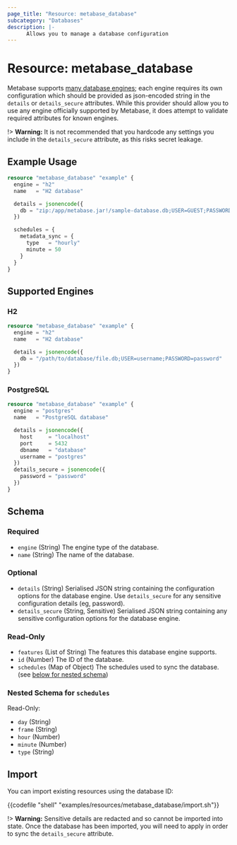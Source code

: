 ```yaml
---
page_title: "Resource: metabase_database"
subcategory: "Databases"
description: |-
      Allows you to manage a database configuration
---
```


# Resource: metabase_database

Metabase supports [many database engines](https://www.metabase.com/learn/databases/types-of-databases); each engine
requires its own configuration which should be provided as json-encoded string in the `details` or `details_secure`
attributes. While this provider should allow you to use any engine officially supported by Metabase, it does attempt to
validate required attributes for known engines.

!> **Warning:** It is not recommended that you hardcode any settings you include in the `details_secure` attribute, as this risks secret leakage.

## Example Usage

```terraform
resource "metabase_database" "example" {
  engine = "h2"
  name   = "H2 database"

  details = jsonencode({
    db = "zip:/app/metabase.jar!/sample-database.db;USER=GUEST;PASSWORD=guest"
  })

  schedules = {
    metadata_sync = {
      type   = "hourly"
      minute = 50
    }
  }
}
```

## Supported Engines

### H2

```terraform
resource "metabase_database" "example" {
  engine = "h2"
  name   = "H2 database"

  details = jsonencode({
    db = "/path/to/database/file.db;USER=username;PASSWORD=password"
  })
}
```

### PostgreSQL

```terraform
resource "metabase_database" "example" {
  engine = "postgres"
  name   = "PostgreSQL database"

  details = jsonencode({
    host     = "localhost"
    port     = 5432
    dbname   = "database"
    username = "postgres"
  })
  details_secure = jsonencode({
    password = "password"
  })
}
```


<!-- schema generated by tfplugindocs -->
## Schema

### Required

- `engine` (String) The engine type of the database.
- `name` (String) The name of the database.

### Optional

- `details` (String) Serialised JSON string containing the configuration options for the database engine. Use `details_secure` for any sensitive configuration details (eg, password).
- `details_secure` (String, Sensitive) Serialised JSON string containing any sensitive configuration options for the database engine.

### Read-Only

- `features` (List of String) The features this database engine supports.
- `id` (Number) The ID of the database.
- `schedules` (Map of Object) The schedules used to sync the database. (see [below for nested schema](#nestedatt--schedules))

<a id="nestedatt--schedules"></a>
### Nested Schema for `schedules`

Read-Only:

- `day` (String)
- `frame` (String)
- `hour` (Number)
- `minute` (Number)
- `type` (String)

## Import

You can import existing resources using the database ID:

{{codefile "shell" "examples/resources/metabase_database/import.sh"}}

!> **Warning:** Sensitive details are redacted and so cannot be imported into state. Once the database has been imported, you will need to apply in order to sync the `details_secure` attribute.
